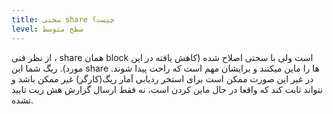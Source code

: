 ```yaml
---
title: سختی share چیست؟
level: سطح متوسط
---
```


از نظر فنی ، share همان block است ولی با سختی  اصلاح شده (کاهش یافته در این مورد). ریگ شما این share ها را ماین میکنند و برایشان مهم است که راحت پیدا شوند. در غیر این صورت ممکن است برای استخر ردیابی آمار ریگ(کارگر) غیر ممکن باشد و نتواند ثابت کند که واقعا در حال ماین کردن است، نه فقط ارسال گزارش هش ریت تایید تشده.